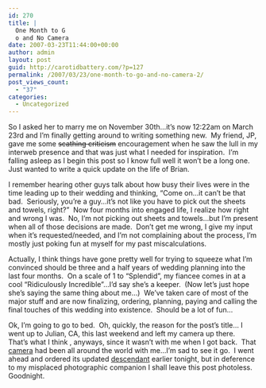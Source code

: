 ```yaml
---
id: 270
title: |
  One Month to G
  o and No Camera
date: 2007-03-23T11:44:00+00:00
author: admin
layout: post
guid: http://carotidbattery.com/?p=127
permalink: /2007/03/23/one-month-to-go-and-no-camera-2/
post_views_count:
  - "37"
categories:
  - Uncategorized
---
```

 <p>So I asked her to marry me on November 30th&#8230;it&#8217;s now 12:22am on March 23rd and I&#8217;m finally getting around to writing something new.  My friend, JP, gave me some <strike>scathing criticism</strike> encouragement when he saw the lull in my interweb presence and that was just what I needed for inspiration.  I&#8217;m falling asleep as I begin this post so I know full well it won&#8217;t be a long one.  Just wanted to write a quick update on the life of Brian.</p> <p>I remember hearing other guys talk about how busy their lives were in the time leading up to their wedding and thinking, &#8220;Come on&#8230;it can&#8217;t be that bad.  Seriously, you&#8217;re a guy&#8230;it&#8217;s not like you have to pick out the sheets and towels, right?&#8221;  Now four months into engaged life, I realize how right and wrong I was.  No, I&#8217;m not picking out sheets and towels&#8230;but I&#8217;m present when all of those decisions are made.  Don&#8217;t get me wrong, I give my input when it&#8217;s requested/needed, and I&#8217;m not complaining about the process, I&#8217;m mostly just poking fun at myself for my past miscalculations.</p> <p>Actually, I think things have gone pretty well for trying to squeeze what I&#8217;m convinced should be three and a half years of wedding planning into the last four months.  On a scale of 1 to &#8220;Splendid&#8221;, my fiancee comes in at a cool &#8220;Ridiculously Incredible&#8221;&#8230;I&#8217;d say she&#8217;s a keeper.  (Now let&#8217;s just hope she&#8217;s saying the same thing about me&#8230;)  We&#8217;ve taken care of most of the major stuff and are now finalizing, ordering, planning, paying and calling the final touches of this wedding into existence.  Should be a lot of fun&#8230;</p> <p>Ok, I&#8217;m going to go to bed.  Oh, quickly, the reason for the post&#8217;s title&#8230; I went up to Julian, CA, this last weekend and left my camera up there.  That&#8217;s what I think , anyways, since it wasn&#8217;t with me when I got back.  That <a href="http://www.steves-digicams.com/2003_reviews/optios4.html">camera</a> had been all around the world with me&#8230;I&#8217;m sad to see it go.  I went ahead and ordered its updated <a href="http://www.dpreview.com/news/0607/06072401pentaxoptios7.asp">descendant</a> earlier tonight, but in deference to my misplaced photographic companion I shall leave this post photoless.  Goodnight.</p>